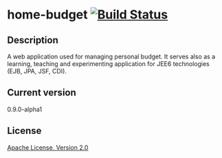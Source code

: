 home-budget [![Build Status](https://crossprogramming.ci.cloudbees.com/buildStatus/icon?job=home-budget-master-commit-build)](https://crossprogramming.ci.cloudbees.com/job/home-budget-master-commit-build/)
=========


Description
-
A web application used for managing personal budget. 
It serves also as a learning, teaching and experimenting application for JEE6 technologies (EJB, JPA, JSF, CDI). 


Current version
-
0.9.0-alpha1


License
-
[Apache License, Version 2.0](http://www.apache.org/licenses/LICENSE-2.0.html)
